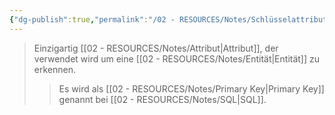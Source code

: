 ```yaml
---
{"dg-publish":true,"permalink":"/02 - RESOURCES/Notes/Schlüsselattribut/","tags":["datenbank","code/SQL"],"noteIcon":"","updated":"2024-10-10T13:54:03.000+02:00"}
---
```


>Einzigartig [[02 - RESOURCES/Notes/Attribut\|Attribut]], der verwendet wird um eine [[02 - RESOURCES/Notes/Entität\|Entität]] zu erkennen.
>>Es wird als [[02 - RESOURCES/Notes/Primary Key\|Primary Key]] genannt bei [[02 - RESOURCES/Notes/SQL\|SQL]].